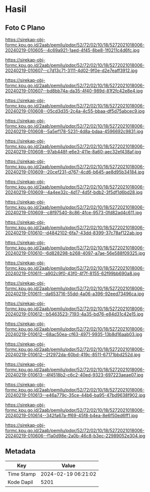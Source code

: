 # Hasil

## Foto C Plano

https://sirekap-obj-formc.kpu.go.id/2aab/pemilu/pdpr/52/72/02/10/18/5272021018006-20240219-010605--4c69a921-1aed-4f45-8be8-1f0211c4d6fc.jpg

https://sirekap-obj-formc.kpu.go.id/2aab/pemilu/pdpr/52/72/02/10/18/5272021018006-20240219-010607--c7d13c71-3111-4d02-9f0e-d2e7eaff3912.jpg

https://sirekap-obj-formc.kpu.go.id/2aab/pemilu/pdpr/52/72/02/10/18/5272021018006-20240219-010607--bd8bb74a-da35-4f40-989d-81f2fc42e8e4.jpg

https://sirekap-obj-formc.kpu.go.id/2aab/pemilu/pdpr/52/72/02/10/18/5272021018006-20240219-010608--05cd3d35-2c4a-4c55-bbaa-df5d75abcec9.jpg

https://sirekap-obj-formc.kpu.go.id/2aab/pemilu/pdpr/52/72/02/10/18/5272021018006-20240219-010608--5a5ef178-5231-4d8a-bdaa-4596692c9831.jpg

https://sirekap-obj-formc.kpu.go.id/2aab/pemilu/pdpr/52/72/02/10/18/5272021018006-20240219-010608--97ab448f-e6e3-411e-8a60-aec32ef438af.jpg

https://sirekap-obj-formc.kpu.go.id/2aab/pemilu/pdpr/52/72/02/10/18/5272021018006-20240219-010609--20cef231-d767-4cd6-b645-ae8d95b34184.jpg

https://sirekap-obj-formc.kpu.go.id/2aab/pemilu/pdpr/52/72/02/10/18/5272021018006-20240219-010609--4a4ee32c-4d17-4d5f-bdb2-3f5df1d6bd28.jpg

https://sirekap-obj-formc.kpu.go.id/2aab/pemilu/pdpr/52/72/02/10/18/5272021018006-20240219-010609--c8f97540-8c86-4fce-9573-0fd82ad4c611.jpg

https://sirekap-obj-formc.kpu.go.id/2aab/pemilu/pdpr/52/72/02/10/18/5272021018006-20240219-010610--d4842102-6fa7-43dd-8399-37c78af122ab.jpg

https://sirekap-obj-formc.kpu.go.id/2aab/pemilu/pdpr/52/72/02/10/18/5272021018006-20240219-010610--6d828298-b268-4097-a7ae-56e588f09325.jpg

https://sirekap-obj-formc.kpu.go.id/2aab/pemilu/pdpr/52/72/02/10/18/5272021018006-20240219-010611--a902c9f0-43f0-4f7f-8155-62f99bb690a8.jpg

https://sirekap-obj-formc.kpu.go.id/2aab/pemilu/pdpr/52/72/02/10/18/5272021018006-20240219-010611--da653716-55dd-4a06-a396-92eed73496ca.jpg

https://sirekap-obj-formc.kpu.go.id/2aab/pemilu/pdpr/52/72/02/10/18/5272021018006-20240219-010612--b5463523-7193-4a35-bd76-e84d31c42e15.jpg

https://sirekap-obj-formc.kpu.go.id/2aab/pemilu/pdpr/52/72/02/10/18/5272021018006-20240219-010612--68ac50ea-cf63-4971-9935-13b8d16aab03.jpg

https://sirekap-obj-formc.kpu.go.id/2aab/pemilu/pdpr/52/72/02/10/18/5272021018006-20240219-010612--2f2972da-60bd-419c-8511-67171bbd252d.jpg

https://sirekap-obj-formc.kpu.go.id/2aab/pemilu/pdpr/52/72/02/10/18/5272021018006-20240219-010613--4f4518b2-c6c2-40ed-9323-697223aeae07.jpg

https://sirekap-obj-formc.kpu.go.id/2aab/pemilu/pdpr/52/72/02/10/18/5272021018006-20240219-010613--e46a779c-35ce-44b6-ba95-47bd9638f902.jpg

https://sirekap-obj-formc.kpu.go.id/2aab/pemilu/pdpr/52/72/02/10/18/5272021018006-20240219-010614--342fa67a-ff69-45f8-b4ea-8e6f50ed6ff1.jpg

https://sirekap-obj-formc.kpu.go.id/2aab/pemilu/pdpr/52/72/02/10/18/5272021018006-20240219-010606--f1a0d98e-2a0b-46c8-b3ec-22989052e304.jpg


## Metadata

| Key        | Value               |
| ---------- | ------------------- |
| Time Stamp | 2024-02-19 06:21:02 |
| Kode Dapil | 5201                |




